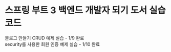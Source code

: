 # 스프링 부트 3 백엔드 개발자 되기 도서 실습 코드

블로그 만들기 CRUD 예제 실습 - 1/9 완료 <br>
security를 사용한 회원 인증 예제 실습 - 1/10 완료
